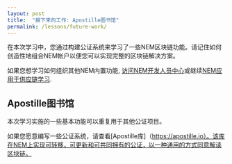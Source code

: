 ```yaml
---
layout: post
title:  "接下来的工作: Apostille图书馆"
permalink: /lessons/future-work/
---
```


在本次学习中，您通过构建公证系统来学习了一些NEM区块链功能。请记住如何创造性地组合NEM帐户以便您可以实现完整的区块链解决方案。

如果您想学习如何组织其他NEM内置功能, [访问NEM开发人员中心](https://nemtech.github.io/)或继续[NEM应用于供应链学习](https://nemtech.github.io/nem2-workshop-nem-applied-to-supply-chain/lessons/prepare-your-workstation/).

## Apostille图书馆

本次学习实施的一些基本功能可以重复用于其他公证项目。

如果您愿意编写一些公证系统，请查看[Apostille库]（https://apostille.io）。该库在NEM上实现可转移，可更新和可共同拥有的公证，以一种通用的方式同意解读区块链。
